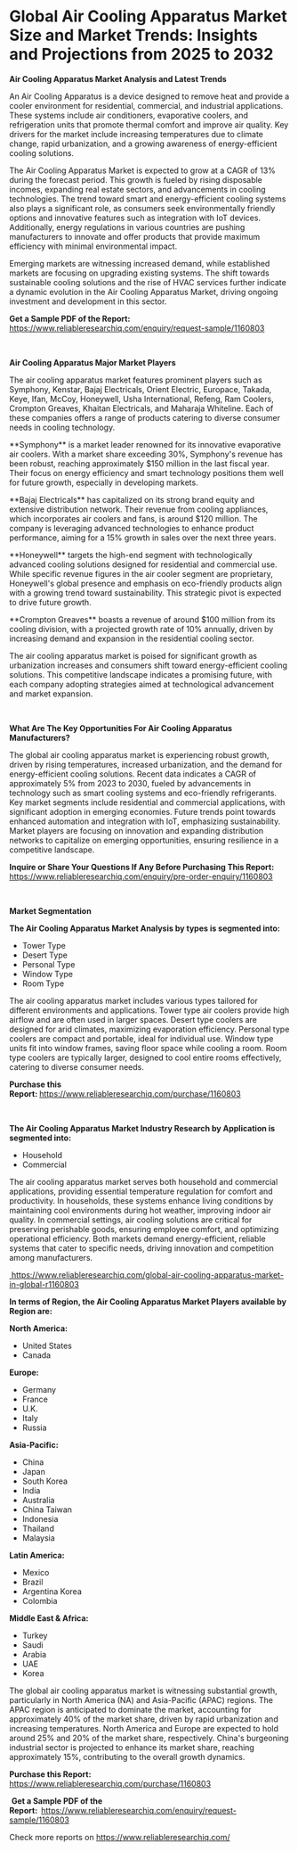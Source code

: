 <p><h1>Global Air Cooling Apparatus Market Size and Market Trends: Insights and Projections from 2025 to 2032</h1></p><p><strong>Air Cooling Apparatus Market Analysis and Latest Trends</strong></p>
<p><p>An Air Cooling Apparatus is a device designed to remove heat and provide a cooler environment for residential, commercial, and industrial applications. These systems include air conditioners, evaporative coolers, and refrigeration units that promote thermal comfort and improve air quality. Key drivers for the market include increasing temperatures due to climate change, rapid urbanization, and a growing awareness of energy-efficient cooling solutions.</p><p>The Air Cooling Apparatus Market is expected to grow at a CAGR of 13% during the forecast period. This growth is fueled by rising disposable incomes, expanding real estate sectors, and advancements in cooling technologies. The trend toward smart and energy-efficient cooling systems also plays a significant role, as consumers seek environmentally friendly options and innovative features such as integration with IoT devices. Additionally, energy regulations in various countries are pushing manufacturers to innovate and offer products that provide maximum efficiency with minimal environmental impact.</p><p>Emerging markets are witnessing increased demand, while established markets are focusing on upgrading existing systems. The shift towards sustainable cooling solutions and the rise of HVAC services further indicate a dynamic evolution in the Air Cooling Apparatus Market, driving ongoing investment and development in this sector.</p></p>
<p><strong>Get a Sample PDF of the Report:&nbsp;</strong> <a href="https://www.reliableresearchiq.com/enquiry/request-sample/1160803?utm_campaign=2717&utm_medium=2&utm_source=Github&utm_content=ia&utm_term=22032025&utm_id=air-cooling-apparatus">https://www.reliableresearchiq.com/enquiry/request-sample/1160803</a></p>
<p>&nbsp;</p>
<p><strong>Air Cooling Apparatus Major Market Players</strong></p>
<p><p>The air cooling apparatus market features prominent players such as Symphony, Kenstar, Bajaj Electricals, Orient Electric, Europace, Takada, Keye, Ifan, McCoy, Honeywell, Usha International, Refeng, Ram Coolers, Crompton Greaves, Khaitan Electricals, and Maharaja Whiteline. Each of these companies offers a range of products catering to diverse consumer needs in cooling technology.</p><p>**Symphony** is a market leader renowned for its innovative evaporative air coolers. With a market share exceeding 30%, Symphony's revenue has been robust, reaching approximately $150 million in the last fiscal year. Their focus on energy efficiency and smart technology positions them well for future growth, especially in developing markets.</p><p>**Bajaj Electricals** has capitalized on its strong brand equity and extensive distribution network. Their revenue from cooling appliances, which incorporates air coolers and fans, is around $120 million. The company is leveraging advanced technologies to enhance product performance, aiming for a 15% growth in sales over the next three years.</p><p>**Honeywell** targets the high-end segment with technologically advanced cooling solutions designed for residential and commercial use. While specific revenue figures in the air cooler segment are proprietary, Honeywell's global presence and emphasis on eco-friendly products align with a growing trend toward sustainability. This strategic pivot is expected to drive future growth.</p><p>**Crompton Greaves** boasts a revenue of around $100 million from its cooling division, with a projected growth rate of 10% annually, driven by increasing demand and expansion in the residential cooling sector.</p><p>The air cooling apparatus market is poised for significant growth as urbanization increases and consumers shift toward energy-efficient cooling solutions. This competitive landscape indicates a promising future, with each company adopting strategies aimed at technological advancement and market expansion.</p></p>
<p>&nbsp;</p>
<p><strong>What Are The Key Opportunities For Air Cooling Apparatus Manufacturers?</strong></p>
<p><p>The global air cooling apparatus market is experiencing robust growth, driven by rising temperatures, increased urbanization, and the demand for energy-efficient cooling solutions. Recent data indicates a CAGR of approximately 5% from 2023 to 2030, fueled by advancements in technology such as smart cooling systems and eco-friendly refrigerants. Key market segments include residential and commercial applications, with significant adoption in emerging economies. Future trends point towards enhanced automation and integration with IoT, emphasizing sustainability. Market players are focusing on innovation and expanding distribution networks to capitalize on emerging opportunities, ensuring resilience in a competitive landscape.</p></p>
<p><strong>Inquire or Share Your Questions If Any Before Purchasing This Report:</strong> <a href="https://www.reliableresearchiq.com/enquiry/pre-order-enquiry/1160803?utm_campaign=2717&utm_medium=2&utm_source=Github&utm_content=ia&utm_term=22032025&utm_id=air-cooling-apparatus">https://www.reliableresearchiq.com/enquiry/pre-order-enquiry/1160803</a></p>
<p>&nbsp;</p>
<p><strong>Market Segmentation</strong></p>
<p><strong>The Air Cooling Apparatus Market Analysis by types is segmented into:</strong></p>
<p><ul><li>Tower Type</li><li>Desert Type</li><li>Personal Type</li><li>Window Type</li><li>Room Type</li></ul></p>
<p><p>The air cooling apparatus market includes various types tailored for different environments and applications. Tower type air coolers provide high airflow and are often used in larger spaces. Desert type coolers are designed for arid climates, maximizing evaporation efficiency. Personal type coolers are compact and portable, ideal for individual use. Window type units fit into window frames, saving floor space while cooling a room. Room type coolers are typically larger, designed to cool entire rooms effectively, catering to diverse consumer needs.</p></p>
<p><strong>Purchase this Report:&nbsp;</strong><a href="https://www.reliableresearchiq.com/purchase/1160803?utm_campaign=2717&utm_medium=2&utm_source=Github&utm_content=ia&utm_term=22032025&utm_id=air-cooling-apparatus">https://www.reliableresearchiq.com/purchase/1160803</a></p>
<p>&nbsp;</p>
<p><strong>The Air Cooling Apparatus Market Industry Research by Application is segmented into:</strong></p>
<p><ul><li>Household</li><li>Commercial</li></ul></p>
<p><p>The air cooling apparatus market serves both household and commercial applications, providing essential temperature regulation for comfort and productivity. In households, these systems enhance living conditions by maintaining cool environments during hot weather, improving indoor air quality. In commercial settings, air cooling solutions are critical for preserving perishable goods, ensuring employee comfort, and optimizing operational efficiency. Both markets demand energy-efficient, reliable systems that cater to specific needs, driving innovation and competition among manufacturers.</p></p>
<p><a href="https://www.reliableresearchiq.com/global-air-cooling-apparatus-market-in-global-r1160803?utm_campaign=2717&utm_medium=2&utm_source=Github&utm_content=ia&utm_term=22032025&utm_id=air-cooling-apparatus">&nbsp;https://www.reliableresearchiq.com/global-air-cooling-apparatus-market-in-global-r1160803</a></p>
<p><strong>In terms of Region, the Air Cooling Apparatus Market Players available by Region are:</strong></p>
<p>
    <p> <strong> North America: </strong>
        <ul>
            <li>United States</li>
            <li>Canada</li>
        </ul>
        </p> 
    <p> <strong> Europe: </strong>
        <ul>
            <li>Germany</li>
            <li>France</li>
            <li>U.K.</li>
            <li>Italy</li>
            <li>Russia</li>
        </ul>
        </p> 
    <p> <strong> Asia-Pacific: </strong>
        <ul>
            <li>China</li>
            <li>Japan</li>
            <li>South Korea</li>
            <li>India</li>
            <li>Australia</li>
            <li>China Taiwan</li>
            <li>Indonesia</li>
            <li>Thailand</li>
            <li>Malaysia</li>
        </ul>
        </p> 
    <p> <strong> Latin America: </strong>
        <ul>
            <li>Mexico</li>
            <li>Brazil</li>
            <li>Argentina Korea</li>
            <li>Colombia</li>
        </ul>
        </p> 
    <p> <strong> Middle East & Africa: </strong>
        <ul>
            <li>Turkey</li>
            <li>Saudi</li>
            <li>Arabia</li>
            <li>UAE</li>
            <li>Korea</li>
        </ul>
    </p>
    </p>
<p><p>The global air cooling apparatus market is witnessing substantial growth, particularly in North America (NA) and Asia-Pacific (APAC) regions. The APAC region is anticipated to dominate the market, accounting for approximately 40% of the market share, driven by rapid urbanization and increasing temperatures. North America and Europe are expected to hold around 25% and 20% of the market share, respectively. China's burgeoning industrial sector is projected to enhance its market share, reaching approximately 15%, contributing to the overall growth dynamics.</p></p>
<p><strong>Purchase this Report: </strong><a href="https://www.reliableresearchiq.com/purchase/1160803?utm_campaign=2717&utm_medium=2&utm_source=Github&utm_content=ia&utm_term=22032025&utm_id=air-cooling-apparatus">https://www.reliableresearchiq.com/purchase/1160803</a></p>
<p>&nbsp;<strong>Get a Sample PDF of the Report:&nbsp;&nbsp;</strong><a href="https://www.reliableresearchiq.com/enquiry/request-sample/1160803?utm_campaign=2717&utm_medium=2&utm_source=Github&utm_content=ia&utm_term=22032025&utm_id=air-cooling-apparatus">https://www.reliableresearchiq.com/enquiry/request-sample/1160803</a></p>
<p><strong></strong></p>
<p>Check more reports on <a href="https://www.reliableresearchiq.com/?utm_campaign=2717&utm_medium=2&utm_source=Github&utm_content=ia&utm_term=22032025&utm_id=air-cooling-apparatus">https://www.reliableresearchiq.com/</a></p>